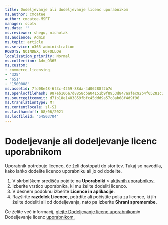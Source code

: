 ```yaml
---
title: Dodeljevanje ali dodeljevanje licenc uporabnikom
ms.author: cmcatee
author: cmcatee-MSFT
manager: scotv
ms.date: ''
ms.reviewer: shegu, nicholak
ms.audience: Admin
ms.topic: article
ms.service: o365-administration
ROBOTS: NOINDEX, NOFOLLOW
localization_priority: Normal
ms.collection: Adm_O365
ms.custom:
- commerce_licensing
- "325"
- "651"
- "1500008"
ms.assetid: 7fd08e48-6f3c-4259-88da-4d06288f2b7d
ms.openlocfilehash: 987eb106a7d8858cba04151b9f8953d847aafec92b4f05281c2bbde4edaf91e6
ms.sourcegitcommit: d71b18e1403859fbfc45ddd9a57c8ab68f4d9f96
ms.translationtype: MT
ms.contentlocale: sl-SI
ms.lasthandoff: 08/06/2021
ms.locfileid: "54503704"
---
```

# <a name="assign-or-unassign-licenses-to-users"></a>Dodeljevanje ali dodeljevanje licenc uporabnikom

Uporabnik potrebuje licenco, če želi dostopati do storitev. Tukaj so navodila, kako lahko dodelite licenco uporabniku ali jo od dodelite.
  
1. V skrbniškem središču pojdite na **Uporabniki** \> [aktivnih uporabnikov.](https://go.microsoft.com/fwlink/p/?linkid=834822)
2. Izberite vrstico uporabnika, ki mu želite dodeliti licenco.
3. V desnem podoknu izberite **Licence in aplikacije**.
4. Razširite **razdelek Licence,** potrdite ali počistite polja za licence, ki jih želite dodeliti ali od dodeljevanja, nato pa izberite **Shrani spremembe.**

Če želite več informacij, [glejte Dodeljevanje licenc uporabnikom](/microsoft-365/admin/manage/assign-licenses-to-users)in Dodeljevanje licenc [uporabnikom.](/microsoft-365/admin/manage/remove-licenses-from-users)